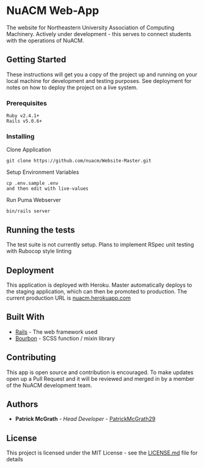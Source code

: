 # NuACM Web-App

The website for Northeastern University Association of Computing Machinery. Actively under development - this serves to connect students with the operations of NuACM.

## Getting Started

These instructions will get you a copy of the project up and running on your local machine for development and testing purposes. See deployment for notes on how to deploy the project on a live system.

### Prerequisites

```
Ruby v2.4.1+
Rails v5.0.6+
```

### Installing

Clone Application

```
git clone https://github.com/nuacm/Website-Master.git
```

Setup Environment Variables

```
cp .env.sample .env
and then edit with live-values
```

Run Puma Webserver
```
bin/rails server
```

## Running the tests

The test suite is not currently setup. Plans to implement RSpec unit testing with Rubocop style linting

## Deployment

This application is deployed with Heroku. Master automatically deploys to the staging application, which can then be promoted to production. The current production URL is [nuacm.herokuapp.com](https://nuacm.herokuapp.com)

## Built With

* [Rails](#) - The web framework used
* [Bourbon](#) - SCSS function / mixin library

## Contributing

This app is open source and contribution is encouraged. To make updates open up a Pull Request and it will be reviewed and merged in by a member of the NuACM development team.

## Authors

* **Patrick McGrath** - *Head Developer* - [PatrickMcGrath29](https://github.com/PatrickMcGrath29)


## License

This project is licensed under the MIT License - see the [LICENSE.md](LICENSE.md) file for details
